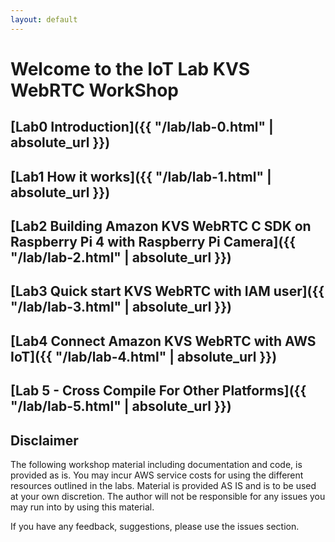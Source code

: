 ```yaml
---
layout: default
---
```


# Welcome to the IoT Lab KVS WebRTC WorkShop

## [Lab0 Introduction]({{ "/lab/lab-0.html" | absolute_url }})

## [Lab1 How it works]({{ "/lab/lab-1.html" | absolute_url }})

## [Lab2 Building Amazon KVS WebRTC C SDK on Raspberry Pi 4 with Raspberry Pi Camera]({{ "/lab/lab-2.html" | absolute_url }})

## [Lab3 Quick start KVS WebRTC with IAM user]({{ "/lab/lab-3.html" | absolute_url }})

## [Lab4 Connect Amazon KVS WebRTC with AWS IoT]({{ "/lab/lab-4.html" | absolute_url }})

## [Lab 5 - Cross Compile For Other Platforms]({{ "/lab/lab-5.html" | absolute_url }})

## Disclaimer
The following workshop material including documentation and code, is provided as is. You may incur AWS service costs for using the different resources outlined in the labs. Material is provided AS IS and is to be used at your own discretion. The author will not be responsible for any issues you may run into by using this material. 

If you have any feedback, suggestions, please use the issues section.
